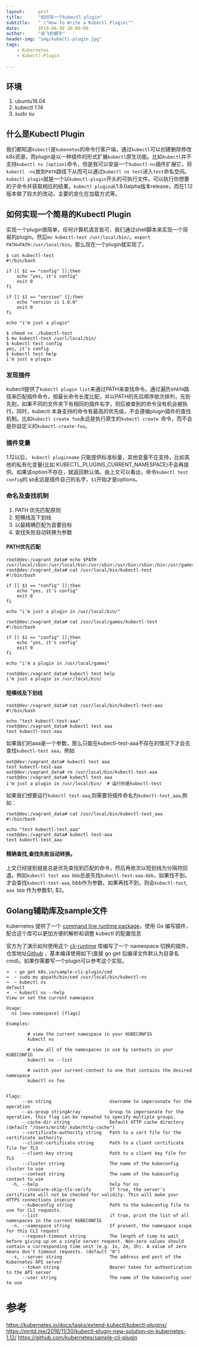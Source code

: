 ```yaml
---
layout:     post
title:      "如何写一个kubectl plugin"
subtitle:   " \"How To Write a Kubectl Plugin\""
date:       2019-06-30 20:00:00
author:     "会飞的蜗牛"
header-img: "img/kubectl-plugin.jpg"
tags:
    - Kubernetes
    - Kubectl-Plugin
    
---
```


## 环境
1. ubuntu16.04
2. kubectl 1.14
3. sudo su


## 什么是Kubectl Plugin
我们都知道`kubectl`是`kubenetes`的命令行客户端，通过`kubectl`可以创建删除修改k8s资源，而plugin是以一种插件的形式扩展`kubectl`原生功能。比如`kubectl`并不支持`kubectl ns [option]`命令，但是我可以安装一个`kubectl-ns`插件扩展它，将`kubectl -ns`放到`PATH`路径下从而可以通过`kubectl ns test`进入`test`命名空间。`kubectl plugin`就是一个以`kubectl-plugin`开头的可执行文件。可以执行你想要的子命令并获取相应的结果。`kubectl plugin`从1.8.0alpha版本release，而在1.12版本做了较大的改动，主要的变化在加载方式等。

## 如何实现一个简易的Kubectl Plugin
实现一个plugin很简单，任何计算机语言皆可，我们通过shell脚本来实现一个简易的plugin。然后`mv kubectl-test /usr/local/bin/`。`export PATH=PATH:/usr/local/bin`。那么现在一个plugin就实现了。

```
$ cat kubectl-test
#!/bin/bash

if [[ $1 == "config" ]];then
    echo "yes, it's config"
    exit 0
fi

if [[ $1 == "version" ]];then
    echo "version is 1.0.0"
    exit 0
fi

echo "i'm just a plugin"

$ chmod +x ./kubectl-test
$ mv kubectl-test /usrl/local/bin/
$ kubectl test config
yes, it's config
$ kubectl test help
i'm just a plugin 

```

### 发现插件
kubectl提供了`kubectl plugin list`来通过PATH来查找命令。通过遍历`$PATH`路径来匹配插件命令，按最长命令长度比配，并以PATH的先后顺序依次排列，先到先到，如果不同的文件夹下有相同的插件名字，则后被查到的命令没有机会被执行。同时，kubectl 本身支持的命令有最高的优先级，不会遵循plugin插件的查找机制。比如`kubectl create foo`永远是执行原生的`kubectl create `命令，而不会是你自定义的`kubectl-create-foo`。

### 插件变量
1.12以后， `kubectl pluginname` 只能提供标准标量，其他变量不在支持，比如其他的私有化变量(比如 KUBECTL_PLUGINS_CURRENT_NAMESPACE)不会再提供。如果该option不存在，就返回默认值。由上文可以看出，命令`kubectl test config`的 `$0`永远是插件自己的名字，`$1`开始才是options。

### 命名及查找机制

1. PATH 优先匹配原则
2. 短横线及下划线
3. 以最精确匹配为首要目标
4. 查找失败自动转换为参数

#### PATH优先匹配
```
root@dev:/vagrant_data# echo $PATH
/usr/local/sbin:/usr/local/bin:/usr/sbin:/usr/bin:/sbin:/bin:/usr/games:/usr/local/games
root@dev:/vagrant_data# cat /usr/local/bin/kubectl-test
#!/bin/bash

if [[ $1 == "config" ]];then
    echo "yes, it's config"
    exit 0
fi

echo "i'm just a plugin in /usr/local/bin/"

root@dev:/vagrant_data# cat /usr/local/games/kubectl-test
#!/bin/bash

if [[ $1 == "config" ]];then
    echo "yes, it's config"
    exit 0
fi

echo "i'm a plugin in /usr/local/games"

root@dev:/vagrant_data# kubectl test help
i'm just a plugin in /usr/local/bin/

```

#### 短横线及下划线

```
root@dev:/vagrant_data# cat /usr/local/bin/kubectl-test-aaa
#!/bin/bash

echo "test kubectl-test-aaa"
root@dev:/vagrant_data# kubectl test aaa
test kubectl-test-aaa

```
如果我们的aaa是一个参数，那么只能在kubectl-test-aaa不存在的情况下才会去查找`kubectl-test aaa`，例如
```
oot@dev:/vagrant_data# kubectl test aaa
test kubectl-test-aaa
oot@dev:/vagrant_data# rm /usr/local/bin/kubectl-test-aaa
root@dev:/vagrant_data# kubectl test aaa
i'm just a plugin in /usr/local/bin/  # 运行的是kubectl-test
```

如果我们想要运行`kubectl test-aaa`,则需要将插件命名为`kubectl-test_aaa`,例如：

```
root@dev:/vagrant_data# cat /usr/local/bin/kubectl-test_aaa
#!/bin/bash

echo "test kubectl-test_aaa"
root@dev:/vagrant_data# kubectl test-aaa
test kubectl-test_aaa
```

#### 精确查找,查找失败自动转换。
上文已经提到就是总是优先查找到匹配的命令，然后再依次以短划线为分隔符回退。例如`kubectl test aaa bbb`总是先找`kubectl-test-aaa-bbb`，如果找不到，才会查找`kubectl-test-aaa`, bbb作为参数。如果再找不到，则会`kubectl-test`, `aaa bbb` 作为参数$1, $2。

## Golang辅助库及sample文件
kubernetes 提供了一个 [command line runtime package](https://github.com/kubernetes/cli-runtime)，使用 Go 编写插件，配合这个库可以更加方便的解析和调整 kubectl 的配置信息

官方为了演示如何使用这个 [cli-runtime](https://github.com/kubernetes/cli-runtime) 库编写了一个 namespace 切换的插件，仓库地址[Github](https://github.com/kubernetes/sample-cli-plugin) ，基本编译使用如下(直接 go get 后编译文件默认为目录名 cmd)。如果你需要写一个plugin可以参考这个实现。

```
➜  ~ go get k8s.io/sample-cli-plugin/cmd
➜  ~ sudo mv gopath/bin/cmd /usr/local/bin/kubectl-ns
➜  ~ kubectl ns
default
➜  ~ kubectl ns --help
View or set the current namespace

Usage:
  ns [new-namespace] [flags]

Examples:

        # view the current namespace in your KUBECONFIG
        kubectl ns

        # view all of the namespaces in use by contexts in your KUBECONFIG
        kubectl ns --list

        # switch your current-context to one that contains the desired namespace
        kubectl ns foo


Flags:
      --as string                      Username to impersonate for the operation
      --as-group stringArray           Group to impersonate for the operation, this flag can be repeated to specify multiple groups.
      --cache-dir string               Default HTTP cache directory (default "/Users/mritd/.kube/http-cache")
      --certificate-authority string   Path to a cert file for the certificate authority
      --client-certificate string      Path to a client certificate file for TLS
      --client-key string              Path to a client key file for TLS
      --cluster string                 The name of the kubeconfig cluster to use
      --context string                 The name of the kubeconfig context to use
  -h, --help                           help for ns
      --insecure-skip-tls-verify       If true, the server's certificate will not be checked for validity. This will make your HTTPS connections insecure
      --kubeconfig string              Path to the kubeconfig file to use for CLI requests.
      --list                           if true, print the list of all namespaces in the current KUBECONFIG
  -n, --namespace string               If present, the namespace scope for this CLI request
      --request-timeout string         The length of time to wait before giving up on a single server request. Non-zero values should contain a corresponding time unit (e.g. 1s, 2m, 3h). A value of zero means don't timeout requests. (default "0")
  -s, --server string                  The address and port of the Kubernetes API server
      --token string                   Bearer token for authentication to the API server
      --user string                    The name of the kubeconfig user to use

```


# 参考
<https://kubernetes.io/docs/tasks/extend-kubectl/kubectl-plugins/>
<https://mritd.me/2018/11/30/kubectl-plugin-new-solution-on-kubernetes-1.12/>
<https://github.com/kubernetes/sample-cli-plugin>